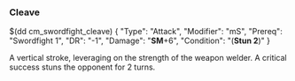 ### Cleave

$(dd cm_swordfight_cleave)
{ "Type": "Attack",
	"Modifier": "mS",
	"Prereq": "Swordfight 1",
	"DR": "-1",
	"Damage": "__SM__+6",
	"Condition": "(__Stun 2__)"
}

A vertical stroke, leveraging on the strength of the weapon welder.
A critical success stuns the opponent for 2 turns.
